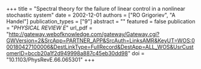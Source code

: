 +++
title = "Spectral theory for the failure of linear control in a nonlinear stochastic system"
date = 2002-12-01
authors = ["RO Grigoriev", "A Handel"]
publication_types = ["9"]
abstract = ""
featured = false
publication = "*PHYSICAL REVIEW E*"
url_pdf = "http://gateway.webofknowledge.com/gateway/Gateway.cgi?GWVersion=2&SrcApp=PARTNER_APP&SrcAuth=LinksAMR&KeyUT=WOS:000180427100006&DestLinkType=FullRecord&DestApp=ALL_WOS&UsrCustomerID=bccb20a1f2d949998a887c45eb30dd98"
doi = "10.1103/PhysRevE.66.065301"
+++

